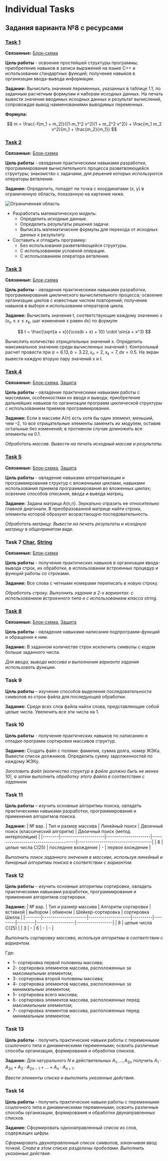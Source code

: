 # Individual Tasks

## Задания варианта №8 с ресурсами

### [Task 1](1.cpp)

**Связанные:** [Блок-схема](1.pdf)

**Цель работы** - освоение простейшей структуры программы; приобретение
навыков в записи выражений на языке С++ и использовании стандартных функций;
получение навыков в организации ввода-вывода информации.

**Задание:** Вычислить значения переменных, указанных в таблице 1.1, по заданным расчетным формулам и наборам исходных данных. На печать вывести значения вводимых исходных данных и результат вычислений, сопровождая вывод наименованиями выводимых переменных.

**Формула:**

$$
m = \frac{-f(m_1 + m_2)}{(1-m_1^2 v^2)(1 + m_2^2 v^2)} + \frac{m_1 m_2 v^2}{m_1 + \frac{m_2}{m_1}}
$$

### [Task 2](2.cpp)

**Связанные:** [Блок-схема](2.pdf)

**Цель работы** - овладение практическими навыками разработки, программирования
вычислительного процесса разветвляющейся структуры; знакомство с задачами, для
решения которых используются операторы ветвления.

**Задание:** Определить, попадет ли точка с координатами (x, y) в ограниченную область, показанную на картинке ниже.

![Ограниченная область](images/individual_2.jpg)

- Разработать математическую модель:
  - Определить исходные данные.
  - Определить результаты решения задачи.
  - Выписать математические формулы для перехода от исходных данных к результату.
- Составить и отладить программу:
  - Без использования разветвляющейся структуры.
  - С использованием условной операции.
  - С использованием оператора ветвления.

### [Task 3](3.cpp)

**Связанные:** [Блок-схема](3.pdf)

**Цель работы** - овладение практическими навыками разработки,
программирования циклического вычислительного процесса; освоение организации
циклов с известным числом повторений; получение навыков в выборе и использовании
операторов цикла.

**Задание:** Вычислить значения t, соответствующие каждому значению x ($x_n ≤ x ≤ x_k$, шаг изменения x равен dx) по формуле

$$
t = \frac{\sqrt{a + x}}{\cos(b + x) + 10} \cdot \sin(a + x^3)
$$

Вычислить количество отрицательных значений x. Определить максимальное значение среди вычисленных значений t. Контрольный расчет провести при $a=6.13, b=3.22, x_n=2, x_k=7, dx=0.5$. На экран вывести каждую вторую пару значений x и t.

### [Task 4](4.cpp)

**Связанные:** [Блок-схема](4.pdf), [Защита](4_defense.cpp)

**Цель работы** - овладение практическими навыками работы с массивами,
особенностями их ввода и вывода; приобретение дальнейших навыков по организации
программ циклической структуры с использованием приемов программирования.

**Задание:** Если в массиве А(n) есть хотя бы один элемент, меньший, чем –2, то все
отрицательные элементы заменить их модулем, оставив остальные без изменений; в
противном случае домножить все элементы на 0.1.

*Обработать массив. Вывести на печать
исходный массив и результаты.*

### [Task 5](5.cpp)

**Связанные:** [Блок-схема](5.pdf), [Защита](4_defense.cpp)

**Цель работы** - овладение навыками алгоритмизации и программирования структур
с вложенными циклами, навыками использования приемов программирования во
вложенных циклах; освоение способов описания, ввода и вывода матриц.

**Задание:** Задана матрица A(n,n). Зеркально отразить ее
относительно главной диагонали. В
преобразованной матрице найти строки,
элементы которой образуют возрастающую
последовательность.

*Обработать матрицу.
Вывести на печать результаты и исходную матрицу в общепринятом виде.*

### Task 7 [Char](7_char.cpp), [String](7_string.cpp)

**Связанные:** [Блок-схема](5.pdf)

**Цель работы** - получение практических навыков в организации ввода-вывода строк,
их обработки, в использовании встроенных процедур и функций работы со строками.

**Задание:** Все слова с четными номерами переписать в новую строку.

*Обработать строку. Выполнить задание в 2-х
вариантах: с использованием встроенного типа и с использованием класса string.*

### [Task 8](8.cpp)

**Связанные:** [Блок-схема](8.pdf), [Защита](8_defense.cpp)

**Цель работы** - овладение навыками написания подпрограмм-функций и обращения к ним.

**Задание:** В заданном количестве строк исключить символы с кодом больше заданного числа.

*Для ввода, вывода массива и выполнения варианта задания использовать функции.*

### Task 9

**Цель работы** – изучение способов выделения последовательности символов из строк файла для
последующей обработки.

**Задание:** Среди всех слов файла найти слова, представляющие собой целые числа. Увеличить все эти числа на
1.

### Task 10

**Цель работы** - получение практических навыков по написанию и отладке программ сортировки
массивов структур.

**Задание:** Создать файл с полями: фамилия, сумма долга, номер ЖЭКа. Вывести список должников.
Определить сумму задолженностей по каждому ЖЭКу.

*Заготовить файл (количество структур в файле должно быть не менее 10), а затем выполнить
обработку этого файла в соответствии с заданием.*

### Task 11

**Цель работы** – изучить основные алгоритмы поиска, овладеть практическими навыками разработки, программирования и применения алгоритмов поиска.

**Задание:**
| № вар. | Тип и размер массива | Линейный поиск       | Двоичный поиск (классический алгоритм) | Двоичный поиск (метод интерполяции) |
|--------|----------------------|----------------------|----------------------------------------|-------------------------------------|
| 8      | целые числа С(25)    | последнее вхождение  | -                                      | первое вхождение                    |

*Выполнить поиск заданного значения в массиве, используя линейный и бинарный алгоритмы поиска в соответствии с вариантом.*

### Task 12

**Цель работы** – изучить основные алгоритмы сортировки, овладеть
практическими навыками разработки, программирования и применения алгоритмов
сортировки.

**Задание:**
| № вар. | Тип и размер массива | Алгоритм сортировки | вставкой | выбором | обменом | Шейкер-сортировка | сортировка Шелла |
|--------|----------------------|---------------------|----------|---------|---------|-------------------|------------------|
| 8      | целые числа С(25)    |                     | 3        | -       | 6       | -                 | -                |

*Выполнить сортировку массива, используя алгоритмы в соответствии с вариантом.*

Где:

- 1- сортировка первой половины массива;
- 2- сортировка элементов массива, расположенных за максимальным элементом;
- 3- сортировка второй половины массива;
- 4- сортировка элементов массива, расположенных за минимальным элементом;
- 5- сортировка всего массива;
- 6- сортировка элементов массива, расположенных перед максимальным
элементом;
- 7- сортировка элементов массива, расположенных перед минимальным
элементом;

### Task 13

**Цель работы** - получить практические навыки работы с
переменными ссылочного типа и динамическими переменными; освоить
различные способы организации, формирования и обработки списков.

**Задание:** Для натурального $N$ и действительных $A_1, \ldots, A_{2n}$ получить $A_1 \cdot A_{2n} + A_2 \cdot A_{2n-1} + \ldots + A_n \cdot A_{n+1}$.

*Ввести элементы списка и выполнить указанные действия.*

### Task 14

**Цель работы** - получить практические навыки работы с переменными
ссылочного типа и динамическими переменными; освоить различные способы
организации, формирования и обработки двунаправленных списков.

**Задание:** Сформировать однонаправленный список из слов, содержащих
цифры.

*Сформировать двунаправленный список символов, заканчивая
ввод точкой. Слова в этом списке разделены пробелами. Выполнить
указанные действия.*
